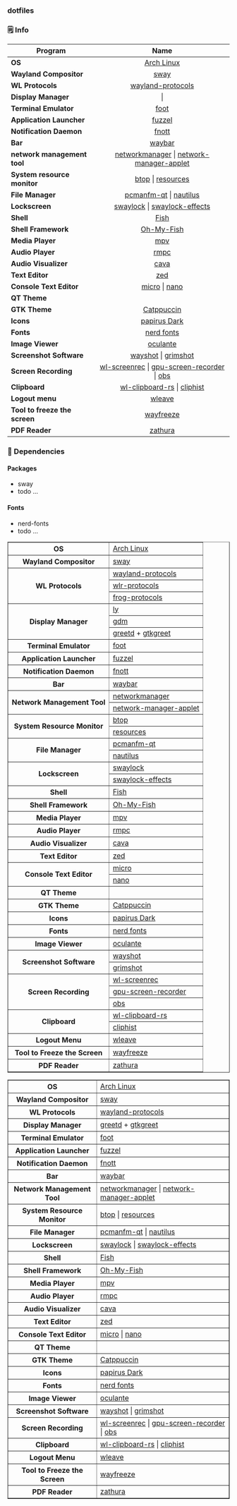 ### dotfiles

### 🗒️ Info

|Program|Name|
| - | :--: |
|**OS**|[Arch Linux](https://archlinux.org/)|
|**Wayland Compositor**|[sway](https://github.com/swaywm/sway)|
|**WL Protocols**|[wayland-protocols](https://gitlab.freedesktop.org/wayland/wayland-protocols)| [wayland-protocols](https://gitlab.freedesktop.org/wayland/wayland-protocols)
|**Display Manager**|[]() \| []() | [greetd](https://git.sr.ht/~kennylevinsen/greetd) + [gtkgreet](https://git.sr.ht/~kennylevinsen/gtkgreet)|
|**Terminal Emulator**|[foot](https://codeberg.org/dnkl/foot)|
|**Application Launcher**|[fuzzel](https://codeberg.org/dnkl/fuzzel)|
|**Notification Daemon**|[fnott](https://codeberg.org/dnkl/fnott)|
|**Bar**|[waybar](https://github.com/Alexays/Waybar)|
|**network management tool**|[networkmanager](https://networkmanager.dev/) \| [network-manager-applet](https://gitlab.gnome.org/GNOME/network-manager-applet)|
|**System resource monitor**|[btop](https://github.com/aristocratos/btop) \| [resources](https://github.com/nokyan/resources)|
|**File Manager**|[pcmanfm-qt](https://github.com/lxqt/pcmanfm-qt) \| [nautilus](https://wiki.gnome.org/action/show/Apps/Files?action=show&redirect=Apps%2FNautilus)|
|**Lockscreen**|[swaylock](https://github.com/swaywm/swaylock) \| [swaylock-effects](https://github.com/mortie/swaylock-effects)|
|**Shell**|[Fish](https://github.com/fish-shell/fish-shell)|
|**Shell Framework**|[Oh-My-Fish](https://github.com/oh-my-fish/oh-my-fish)|
|**Media Player**|[mpv](https://github.com/mpv-player/mpv)|
|**Audio Player**|[rmpc](https://github.com/mierak/rmpc)
|**Audio Visualizer**|[cava](https://github.com/karlstav/cava)|
|**Text Editor**|[zed](https://github.com/neovim/neovim)|
|**Console Text Editor**|[micro](https://github.com/zyedidia/micro) \| [nano](https://cgit.git.savannah.gnu.org/cgit/nano.git)|
|**QT Theme**|[]()|
|**GTK Theme**|[Catppuccin](https://github.com/catppuccin/gtk)|
|**Icons**|[papirus Dark](https://github.com/PapirusDevelopmentTeam/papirus-icon-theme)|
|**Fonts**|[nerd fonts](https://github.com/ryanoasis/nerd-fonts)|
|**Image Viewer**|[oculante](https://github.com/woelper/oculante)|
|**Screenshot Software**| [wayshot](https://git.sr.ht/~shinyzenith/wayshot) \| [grimshot](https://github.com/swaywm/sway/blob/master/contrib/grimshot)|
|**Screen Recording**|[wl-screenrec](https://github.com/russelltg/wl-screenrec) \| [gpu-screen-recorder](https://git.dec05eba.com/gpu-screen-recorder/about/) \| [obs](https://obsproject.com)|
|**Clipboard**|[wl-clipboard-rs](https://github.com/YaLTeR/wl-clipboard-rs) \| [cliphist](https://github.com/sentriz/cliphist)|
|**Logout menu**|[wleave](https://github.com/AMNatty/wleave)|
|**Tool to freeze the screen**|[wayfreeze](https://github.com/Jappie3/wayfreeze)|
|**PDF Reader**|[zathura](https://github.com/pwmt/zathura)|
### 🔨 Dependencies
#### Packages
  - sway
  - todo ...
#### Fonts
  - nerd-fonts
  - todo ...


<table border="1">
  <tr>
    <th>OS</th>
    <td><a href="https://archlinux.org/">Arch Linux</a></td>
  </tr>

  <tr>
    <th>Wayland Compositor</th>
    <td><a href="https://github.com/swaywm/sway">sway</a></td>
  </tr>

  <tr>
    <th rowspan="3">WL Protocols</th>
    <td><a href="https://gitlab.freedesktop.org/wayland/wayland-protocols">wayland-protocols</a></td>
  </tr>
  <tr>
    <td><a href="https://gitlab.freedesktop.org/wlroots/wlr-protocols">wlr-protocols</a></td>
  </tr>
  <tr>
    <td><a href="https://github.com/misyltoad/frog-protocols">frog-protocols</a></td>
  </tr>

  <tr>
    <th rowspan="3">Display Manager</th>
    <td><a href="https://codeberg.org/fairyglade/ly">ly</a></td>
  </tr>
  <tr>
    <td><a href="https://gitlab.gnome.org/GNOME/gdm">gdm</a></td>
  </tr>
  <tr>
    <td><a href="https://git.sr.ht/~kennylevinsen/greetd">greetd</a> + <a href="https://git.sr.ht/~kennylevinsen/gtkgreet">gtkgreet</a></td>
  </tr>

  <tr>
    <th>Terminal Emulator</th>
    <td><a href="https://codeberg.org/dnkl/foot">foot</a></td>
  </tr>

  <tr>
    <th>Application Launcher</th>
    <td><a href="https://codeberg.org/dnkl/fuzzel">fuzzel</a></td>
  </tr>

  <tr>
    <th>Notification Daemon</th>
    <td><a href="https://codeberg.org/dnkl/fnott">fnott</a></td>
  </tr>

  <tr>
    <th>Bar</th>
    <td><a href="https://github.com/Alexays/Waybar">waybar</a></td>
  </tr>

  <tr>
    <th rowspan="2">Network Management Tool</th>
    <td><a href="https://networkmanager.dev/">networkmanager</a></td>
  </tr>
  <tr>
    <td><a href="https://gitlab.gnome.org/GNOME/network-manager-applet">network-manager-applet</a></td>
  </tr>

  <tr>
    <th rowspan="2">System Resource Monitor</th>
    <td><a href="https://github.com/aristocratos/btop">btop</a></td>
  </tr>
  <tr>
    <td><a href="https://github.com/nokyan/resources">resources</a></td>
  </tr>

  <tr>
    <th rowspan="2">File Manager</th>
    <td><a href="https://github.com/lxqt/pcmanfm-qt">pcmanfm-qt</a></td>
  </tr>
  <tr>
    <td><a href="https://wiki.gnome.org/Apps/Files">nautilus</a></td>
  </tr>

  <tr>
    <th rowspan="2">Lockscreen</th>
    <td><a href="https://github.com/swaywm/swaylock">swaylock</a></td>
  </tr>
  <tr>
    <td><a href="https://github.com/mortie/swaylock-effects">swaylock-effects</a></td>
  </tr>

  <tr>
    <th>Shell</th>
    <td><a href="https://github.com/fish-shell/fish-shell">Fish</a></td>
  </tr>

  <tr>
    <th>Shell Framework</th>
    <td><a href="https://github.com/oh-my-fish/oh-my-fish">Oh-My-Fish</a></td>
  </tr>

  <tr>
    <th>Media Player</th>
    <td><a href="https://github.com/mpv-player/mpv">mpv</a></td>
  </tr>

  <tr>
    <th>Audio Player</th>
    <td><a href="https://github.com/mierak/rmpc">rmpc</a></td>
  </tr>

  <tr>
    <th>Audio Visualizer</th>
    <td><a href="https://github.com/karlstav/cava">cava</a></td>
  </tr>

  <tr>
    <th>Text Editor</th>
    <td><a href="https://github.com/neovim/neovim">zed</a></td>
  </tr>

  <tr>
    <th rowspan="2">Console Text Editor</th>
    <td><a href="https://github.com/zyedidia/micro">micro</a></td>
  </tr>
  <tr>
    <td><a href="https://cgit.git.savannah.gnu.org/cgit/nano.git">nano</a></td>
  </tr>

  <tr>
    <th>QT Theme</th>
    <td></td>
  </tr>

  <tr>
    <th>GTK Theme</th>
    <td><a href="https://github.com/catppuccin/gtk">Catppuccin</a></td>
  </tr>

  <tr>
    <th>Icons</th>
    <td><a href="https://github.com/PapirusDevelopmentTeam/papirus-icon-theme">papirus Dark</a></td>
  </tr>

  <tr>
    <th>Fonts</th>
    <td><a href="https://github.com/ryanoasis/nerd-fonts">nerd fonts</a></td>
  </tr>

  <tr>
    <th>Image Viewer</th>
    <td><a href="https://github.com/woelper/oculante">oculante</a></td>
  </tr>

  <tr>
    <th rowspan="2">Screenshot Software</th>
    <td><a href="https://git.sr.ht/~shinyzenith/wayshot">wayshot</a></td>
  </tr>
  <tr>
    <td><a href="https://github.com/swaywm/sway/blob/master/contrib/grimshot">grimshot</a></td>
  </tr>

  <tr>
    <th rowspan="3">Screen Recording</th>
    <td><a href="https://github.com/russelltg/wl-screenrec">wl-screenrec</a></td>
  </tr>
  <tr>
    <td><a href="https://git.dec05eba.com/gpu-screen-recorder/about/">gpu-screen-recorder</a></td>
  </tr>
  <tr>
    <td><a href="https://obsproject.com">obs</a></td>
  </tr>

  <tr>
    <th rowspan="2">Clipboard</th>
    <td><a href="https://github.com/YaLTeR/wl-clipboard-rs">wl-clipboard-rs</a></td>
  </tr>
  <tr>
    <td><a href="https://github.com/sentriz/cliphist">cliphist</a></td>
  </tr>

  <tr>
    <th>Logout Menu</th>
    <td><a href="https://github.com/AMNatty/wleave">wleave</a></td>
  </tr>

  <tr>
    <th>Tool to Freeze the Screen</th>
    <td><a href="https://github.com/Jappie3/wayfreeze">wayfreeze</a></td>
  </tr>

  <tr>
    <th>PDF Reader</th>
    <td><a href="https://github.com/pwmt/zathura">zathura</a></td>
  </tr>
</table>

<table border="1">
  <tr>
    <th>OS</th>
    <td><a href="https://archlinux.org/">Arch Linux</a></td>
  </tr>
  <tr>
    <th>Wayland Compositor</th>
    <td><a href="https://github.com/swaywm/sway">sway</a></td>
  </tr>
  <tr>
    <th>WL Protocols</th>
    <td>
      <a href="https://gitlab.freedesktop.org/wayland/wayland-protocols">wayland-protocols</a>
    </td>
  </tr>
  <tr>
    <th>Display Manager</th>
    <td>
      <a href="https://git.sr.ht/~kennylevinsen/greetd">greetd</a> + 
      <a href="https://git.sr.ht/~kennylevinsen/gtkgreet">gtkgreet</a>
    </td>
  </tr>
  <tr>
    <th>Terminal Emulator</th>
    <td><a href="https://codeberg.org/dnkl/foot">foot</a></td>
  </tr>
  <tr>
    <th>Application Launcher</th>
    <td><a href="https://codeberg.org/dnkl/fuzzel">fuzzel</a></td>
  </tr>
  <tr>
    <th>Notification Daemon</th>
    <td><a href="https://codeberg.org/dnkl/fnott">fnott</a></td>
  </tr>
  <tr>
    <th>Bar</th>
    <td><a href="https://github.com/Alexays/Waybar">waybar</a></td>
  </tr>
  <tr>
    <th>Network Management Tool</th>
    <td>
      <a href="https://networkmanager.dev/">networkmanager</a> | 
      <a href="https://gitlab.gnome.org/GNOME/network-manager-applet">network-manager-applet</a>
    </td>
  </tr>
  <tr>
    <th>System Resource Monitor</th>
    <td>
      <a href="https://github.com/aristocratos/btop">btop</a> | 
      <a href="https://github.com/nokyan/resources">resources</a>
    </td>
  </tr>
  <tr>
    <th>File Manager</th>
    <td>
      <a href="https://github.com/lxqt/pcmanfm-qt">pcmanfm-qt</a> | 
      <a href="https://wiki.gnome.org/action/show/Apps/Files?action=show&redirect=Apps%2FNautilus">nautilus</a>
    </td>
  </tr>
  <tr>
    <th>Lockscreen</th>
    <td>
      <a href="https://github.com/swaywm/swaylock">swaylock</a> | 
      <a href="https://github.com/mortie/swaylock-effects">swaylock-effects</a>
    </td>
  </tr>
  <tr>
    <th>Shell</th>
    <td><a href="https://github.com/fish-shell/fish-shell">Fish</a></td>
  </tr>
  <tr>
    <th>Shell Framework</th>
    <td><a href="https://github.com/oh-my-fish/oh-my-fish">Oh-My-Fish</a></td>
  </tr>
  <tr>
    <th>Media Player</th>
    <td><a href="https://github.com/mpv-player/mpv">mpv</a></td>
  </tr>
  <tr>
    <th>Audio Player</th>
    <td><a href="https://github.com/mierak/rmpc">rmpc</a></td>
  </tr>
  <tr>
    <th>Audio Visualizer</th>
    <td><a href="https://github.com/karlstav/cava">cava</a></td>
  </tr>
  <tr>
    <th>Text Editor</th>
    <td><a href="https://github.com/neovim/neovim">zed</a></td>
  </tr>
  <tr>
    <th>Console Text Editor</th>
    <td>
      <a href="https://github.com/zyedidia/micro">micro</a> | 
      <a href="https://cgit.git.savannah.gnu.org/cgit/nano.git">nano</a>
    </td>
  </tr>
  <tr>
    <th>QT Theme</th>
    <td></td>
  </tr>
  <tr>
    <th>GTK Theme</th>
    <td><a href="https://github.com/catppuccin/gtk">Catppuccin</a></td>
  </tr>
  <tr>
    <th>Icons</th>
    <td><a href="https://github.com/PapirusDevelopmentTeam/papirus-icon-theme">papirus Dark</a></td>
  </tr>
  <tr>
    <th>Fonts</th>
    <td><a href="https://github.com/ryanoasis/nerd-fonts">nerd fonts</a></td>
  </tr>
  <tr>
    <th>Image Viewer</th>
    <td><a href="https://github.com/woelper/oculante">oculante</a></td>
  </tr>
  <tr>
    <th>Screenshot Software</th>
    <td>
      <a href="https://git.sr.ht/~shinyzenith/wayshot">wayshot</a> | 
      <a href="https://github.com/swaywm/sway/blob/master/contrib/grimshot">grimshot</a>
    </td>
  </tr>
  <tr>
    <th>Screen Recording</th>
    <td>
      <a href="https://github.com/russelltg/wl-screenrec">wl-screenrec</a> | 
      <a href="https://git.dec05eba.com/gpu-screen-recorder/about/">gpu-screen-recorder</a> | 
      <a href="https://obsproject.com">obs</a>
    </td>
  </tr>
  <tr>
    <th>Clipboard</th>
    <td>
      <a href="https://github.com/YaLTeR/wl-clipboard-rs">wl-clipboard-rs</a> | 
      <a href="https://github.com/sentriz/cliphist">cliphist</a>
    </td>
  </tr>
  <tr>
    <th>Logout Menu</th>
    <td><a href="https://github.com/AMNatty/wleave">wleave</a></td>
  </tr>
  <tr>
    <th>Tool to Freeze the Screen</th>
    <td><a href="https://github.com/Jappie3/wayfreeze">wayfreeze</a></td>
  </tr>
  <tr>
    <th>PDF Reader</th>
    <td><a href="https://github.com/pwmt/zathura">zathura</a></td>
  </tr>
</table>
